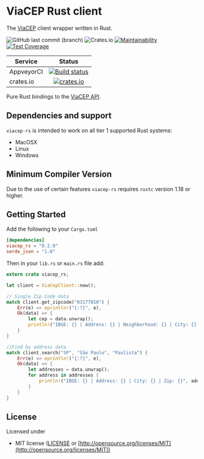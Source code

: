 # ViaCEP Rust client

The [ViaCEP](https://viacep.com.br) client wrapper written in Rust.

![GitHub last commit (branch)](https://img.shields.io/github/last-commit/guibranco/viacep-rs/master)
![Crates.io](https://img.shields.io/crates/d/viacep-rs)
[![Maintainability](https://api.codeclimate.com/v1/badges/edadaf30dee88d89995c/maintainability)](https://codeclimate.com/github/guibranco/viacep-rs/maintainability)
[![Test Coverage](https://api.codeclimate.com/v1/badges/edadaf30dee88d89995c/test_coverage)](https://codeclimate.com/github/guibranco/viacep-rs/test_coverage)

| Service      | Status |
| -------      | :----: |
| AppveyorCI   | [![Build status](https://ci.appveyor.com/api/projects/status/w1di231c9hr2tyhy/branch/master?svg=true)](https://ci.appveyor.com/project/guibranco/viacep-rs/branch/master) |
| crates.io    | [![crates.io](https://img.shields.io/crates/v/viacep-rs.svg)](https://crates.io/crates/viacep-rs) |

Pure Rust bindings to the [ViaCEP API](https://viacep.com.br).

## Dependencies and support

`viacep-rs` is intended to work on all tier 1 supported Rust systems:

- MacOSX
- Linux
- Windows

## Minimum Compiler Version

Due to the use of certain features `viacep-rs` requires `rustc` version 1.18 or
higher.

## Getting Started

Add the following to your `Cargo.toml`

```toml
[dependencies]
viacep_rs = "0.2.0"
serde_json = "1.0"
```

Then in your `lib.rs` or `main.rs` file add:

```rust
extern crate viacep_rs;

let client = ViaCepClient::new();

// Single Zip Code data 
match client.get_zipcode("03177010") {
    Err(e) => eprintln!("{:?}", e),
    Ok(data) => {
        let cep = data.unwrap();
        println!("IBGE: {} | Address: {} | Neighborhood: {} | City: {} | UF: {}", cep.ibge, cep.address, cep.neighborhood, cep.City, cep.state_initials);
    }
}

//Find by address data
match client.search("SP", "São Paulo", "Paulista") {
    Err(e) => eprintln!("{:?}", e),
    Ok(data) => {
        let addresses = data.unwrap();
        for address in addresses {
            println!("IBGE: {} | Address: {} | City: {} | Zip: {}", address.ibge, address.address, address.city, address.zip);
        }
    }
}
```

## License

Licensed under

- MIT license ([LICENSE](https://github.com/guibranco/viacep-rs/blob/master/LICENSE) or [http://opensource.org/licenses/MIT](http://opensource.org/licenses/MIT))
